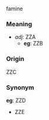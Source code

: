 famine
### Meaning
+ _adj_: ZZA
    + __eg__: ZZB

### Origin

ZZC

### Synonym

__eg__: ZZD

+ ZZE


